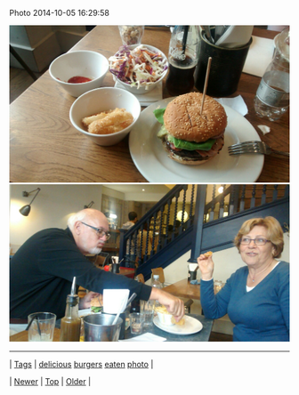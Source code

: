<!--
title: Photo 2014-10-05 16
date: 2020-06-28T15:27:00.389Z
tags: delicious, burgers, eaten, photo
-->


Photo 2014-10-05 16:29:58

![](99234602337-0.jpg)
![](99234602337-1.jpg)

<!--BOTTOM-POST-NAVIGATION-->
---

| [Tags](tags.md) | [delicious](tag-delicious.md) [burgers](tag-burgers.md) [eaten](tag-eaten.md) [photo](tag-photo.md) |

| [Newer](99155206259.md) | [Top](index.md) | [Older](99252324624.md) |
